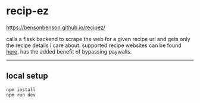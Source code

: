 # recip-ez

https://bensonbenson.github.io/recipez/

calls a flask backend to scrape the web for a given recipe url and gets only the recipe details i care about. supported recipe websites can be found [here](https://docs.recipe-scrapers.com/getting-started/supported-sites/). has the added benefit of bypassing paywalls.

---

## local setup

```
npm install
npm run dev
```
